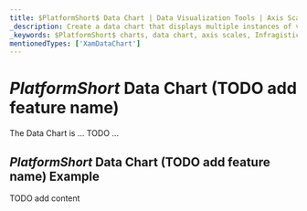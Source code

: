 ```yaml
---
title: $PlatformShort$ Data Chart | Data Visualization Tools | Axis Scales | Infragistics
_description: Create a data chart that displays multiple instances of visual elements in the same plot area in order to create composite chart views.
_keywords: $PlatformShort$ charts, data chart, axis scales, Infragistics
mentionedTypes: ['XamDataChart']
---
```

# $PlatformShort$ Data Chart (TODO add feature name)

The Data Chart is ... TODO ...

## $PlatformShort$ Data Chart (TODO add feature name) Example


<code-view style="height: 500px" 
           data-demos-base-url="{environment:dvDemosBaseUrl}" 
           iframe-src="{environment:dvDemosBaseUrl}/charts/data-chart-axis-scales" 
           alt="$PlatformShort$ Data Chart (TODO add feature name) Example" 
           github-src="charts/data-chart/axis-scales">
</code-view>

<div class="divider--half"></div>


TODO add content
